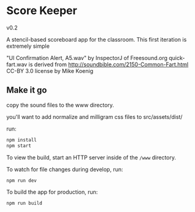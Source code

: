 # Score Keeper

v0.2

A stencil-based scoreboard app for the classroom. This first iteration is
extremely simple

"UI Confirmation Alert, A5.wav" by InspectorJ of Freesound.org
quick-fart.wav is derived from http://soundbible.com/2150-Common-Fart.html CC-BY 3.0 license by Mike Koenig

## Make it go

copy the sound files to the www directory.

you'll want to add normalize and milligram css files to src/assets/dist/

run:

```bash
npm install
npm start
```

To view the build, start an HTTP server inside of the `/www` directory.

To watch for file changes during develop, run:

```bash
npm run dev
```

To build the app for production, run:

```bash
npm run build
```
